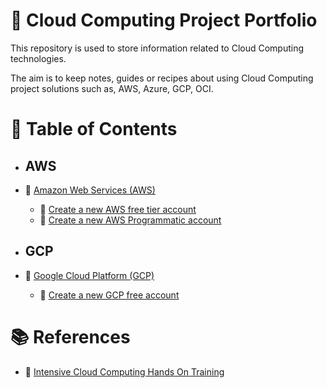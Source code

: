 # :notebook: Cloud Computing Project Portfolio

This repository is used to store information related to Cloud Computing technologies.

The aim is to keep notes, guides or recipes about using Cloud Computing project solutions such as, AWS, Azure, GCP, OCI.

# :bookmark_tabs: Table of Contents
- ## AWS
- :link: [Amazon Web Services (AWS)](aws/README.md)
  - :link: [Create a new AWS free tier account](aws/aws_free_tier_setup/README.md)
  - :link: [Create a new AWS Programmatic account](aws/aws_new_programmatic_account/README.md)

- ## GCP
- :link: [Google Cloud Platform (GCP)](gcp/README.md)
  - :link: [Create a new GCP free account](gcp/gcp_free_account_setup/README.md)


# :books: References
- :link: [Intensive Cloud Computing Hands On Training](https://ref.thecloudbootcamp.com/lp/137369/lp137369)